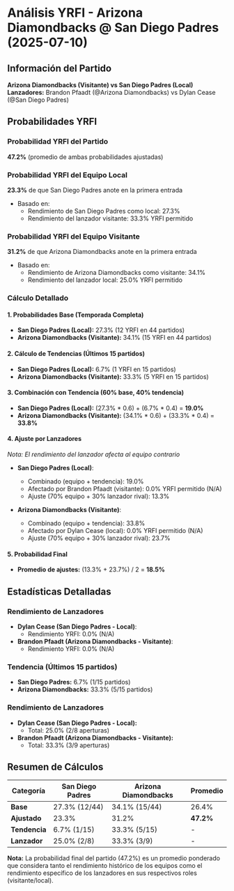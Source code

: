 # Análisis YRFI - Arizona Diamondbacks @ San Diego Padres (2025-07-10)

## Información del Partido
**Arizona Diamondbacks (Visitante) vs San Diego Padres (Local)**  
**Lanzadores:** Brandon Pfaadt (@Arizona Diamondbacks) vs Dylan Cease (@San Diego Padres)

## Probabilidades YRFI

### Probabilidad YRFI del Partido
**47.2%** (promedio de ambas probabilidades ajustadas)

### Probabilidad YRFI del Equipo Local
**23.3%** de que San Diego Padres anote en la primera entrada
- Basado en:
  - Rendimiento de San Diego Padres como local: 27.3%
  - Rendimiento del lanzador visitante: 33.3% YRFI permitido

### Probabilidad YRFI del Equipo Visitante
**31.2%** de que Arizona Diamondbacks anote en la primera entrada
- Basado en:
  - Rendimiento de Arizona Diamondbacks como visitante: 34.1%
  - Rendimiento del lanzador local: 25.0% YRFI permitido

### Cálculo Detallado

#### 1. Probabilidades Base (Temporada Completa)
- **San Diego Padres (Local):** 27.3% (12 YRFI en 44 partidos)
- **Arizona Diamondbacks (Visitante):** 34.1% (15 YRFI en 44 partidos)

#### 2. Cálculo de Tendencias (Últimos 15 partidos)
- **San Diego Padres (Local):** 6.7% (1 YRFI en 15 partidos)
- **Arizona Diamondbacks (Visitante):** 33.3% (5 YRFI en 15 partidos)

#### 3. Combinación con Tendencia (60% base, 40% tendencia)
- **San Diego Padres (Local):** (27.3% * 0.6) + (6.7% * 0.4) = **19.0%**
- **Arizona Diamondbacks (Visitante):** (34.1% * 0.6) + (33.3% * 0.4) = **33.8%**

#### 4. Ajuste por Lanzadores
*Nota: El rendimiento del lanzador afecta al equipo contrario*

- **San Diego Padres (Local)**:
  - Combinado (equipo + tendencia): 19.0%
  - Afectado por Brandon Pfaadt (visitante): 0.0% YRFI permitido (N/A)
  - Ajuste (70% equipo + 30% lanzador rival): 13.3%

- **Arizona Diamondbacks (Visitante)**:
  - Combinado (equipo + tendencia): 33.8%
  - Afectado por Dylan Cease (local): 0.0% YRFI permitido (N/A)
  - Ajuste (70% equipo + 30% lanzador rival): 23.7%

#### 5. Probabilidad Final
- **Promedio de ajustes:** (13.3% + 23.7%) / 2 = **18.5%**

## Estadísticas Detalladas


### Rendimiento de Lanzadores
- **Dylan Cease (San Diego Padres - Local)**:
  - Rendimiento YRFI: 0.0% (N/A)
- **Brandon Pfaadt (Arizona Diamondbacks - Visitante)**:
  - Rendimiento YRFI: 0.0% (N/A)
### Tendencia (Últimos 15 partidos)
- **San Diego Padres:** 6.7% (1/15 partidos)
- **Arizona Diamondbacks:** 33.3% (5/15 partidos)

### Rendimiento de Lanzadores
- **Dylan Cease (San Diego Padres - Local):**
  - Total: 25.0% (2/8 aperturas)
- **Brandon Pfaadt (Arizona Diamondbacks - Visitante):**
  - Total: 33.3% (3/9 aperturas)

## Resumen de Cálculos
| Categoría | San Diego Padres     | Arizona Diamondbacks | Promedio |
|-----------|----------------------|----------------------|----------|
| **Base** | 27.3% (12/44) | 34.1% (15/44) | 26.4% |
| **Ajustado** | 23.3% | 31.2% | **47.2%** |
| **Tendencia** | 6.7% (1/15) | 33.3% (5/15) | - |
| **Lanzador** | 25.0% (2/8) | 33.3% (3/9) | - |

**Nota:** La probabilidad final del partido (47.2%) es un promedio ponderado que considera tanto el rendimiento histórico de los equipos como el rendimiento específico de los lanzadores en sus respectivos roles (visitante/local).